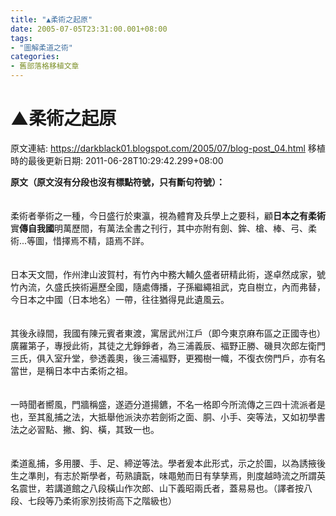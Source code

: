 ```yaml
---
title: "▲柔術之起原"
date: 2005-07-05T23:31:00.001+08:00
tags: 
- "圖解柔道之術"
categories:
- 舊部落格移植文章
---
```


# ▲柔術之起原

原文連結: https://darkblack01.blogspot.com/2005/07/blog-post_04.html
移植時的最後更新日期: 2011-06-28T10:29:42.299+08:00

<b>原文（原文沒有分段也沒有標點符號，只有斷句符號）：</b><br /><br /><br />柔術者拳術之一種，今日盛行於東瀛，視為體育及兵學上之要科，顧<b>日本之有柔術</b>實<b>傳自我國</b>明萬歷間，有萬法全書之刊行，其中亦附有劍、鉾、槍、棒、弓、柔術...等圖，惜擇焉不精，語焉不詳。<br /><br /><br />日本天文間，作州津山波賀村，有竹內中務大輔久盛者研精此術，遂卓然成家，號竹內流，久盛氏挾術遍歷全國，隨處傳播，子孫繼繩祖武，克自樹立，內而弗替，今日本之中國（日本地名）一帶，往往猶得見此遺風云。<br /><br /><br />其後永祿間，我國有陳元賓者東渡，寓居武州江戶（即今東京麻布區之正國寺也）廣羅第子，專授此術，其徒之尤錚錚者，為三浦義辰、褔野正勝、磯貝次郎左衛門三氏，俱入室升堂，參透義奧，後三浦褔野，更獨樹一幟，不復衣傍門戶，亦有名當世，是稱日本中古柔術之祖。<br /><br /><br />一時聞者嚮風，門牆稱盛，遂迺分道揚鑣，不名一格即今所流傳之三四十流派者是也，至其亂捕之法，大抵舉他派決亦若劍術之面、胴、小手、突等法，又如初學書法之必習點、撇、鈎、橫，其致一也。<br /><br /><br />柔道亂捕，多用腰、手、足、締逆等法。學者爰本此形式，示之於圖，以為誘掖後生之準則，有志於斯學者，苟熟讀翫，味黽勉而日有孳孳焉，則度越時流之所謂英名震世，若講道館之八段橫山作次郎、山下義昭兩氏者，蓋易易也。（譯者按八段、七段等乃柔術家別技術高下之階級也）
